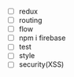 * [ ] redux
* [ ] routing
* [ ] flow
* [ ] npm i firebase
* [ ] test
* [ ] style
* [ ] security(XSS)
